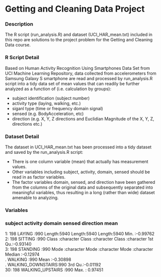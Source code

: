 
# Getting and Cleaning Data Project
### Description
The R script (run_analysis.R) and dataset (UCI_HAR_mean.txt) included in this repo are solutions to the project problem for the Getting and Cleaning Data course.

### R Script Detail
Based on Human Activity Recognition Using Smartphones Data Set from UCI Machine Learning Repository, data collected from accelerometers from Samsung Galaxy S smartphone are read and processed by run_analysis.R script into a tidy data set of mean values that can readily be further analyzed as a function of (i.e. calculation by groups):

* subject identification (subject number)
* activity type (laying, walking, etc.)
* siganl type (time or frequency domain signal)
* sensed (e.g. BodyAcceleration, etc)
* direction (e.g. X, Y, Z directions and Euclidian Magnitude of the X, Y, Z, directions etc.)

### Dataset Detail
The dataset in UCI_HAR_mean.txt has been processed into a tidy dataset and saved by the run_analysis.R script:

* There is one column variable (mean) that actually has measurement values.
* Other variables including subject, activity, domain, sensed should be read in as factor variables.
* The factor variables domain, sensed, and direction have been gathered from the columns of the original data and subsequently separated into meaningful variables, thus resulting in a long (rather than wide) dataset amenable to analyzing.

### Variables

### subject    activity                 domain             sensed             direction          mean         
 1:  198    LAYING            :990   Length:5940        Length:5940        Length:5940        Min.   :-0.99762  
 2:  198    SITTING           :990   Class :character   Class :character   Class :character   1st Qu.:-0.93140  
 3:  198    STANDING          :990   Mode  :character   Mode  :character   Mode  :character   Median :-0.12974  
 .          WALKING           :990                                                            Mean   :-0.30898  
 .          WALKING_DOWNSTAIRS:990                                                            3rd Qu.:-0.01192  
 30: 198    WALKING_UPSTAIRS  :990                                                            Max.   : 0.97451 

